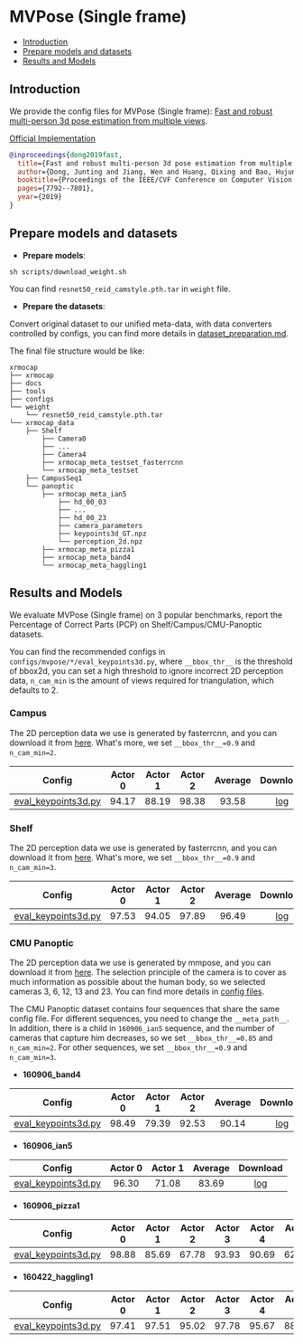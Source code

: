 # MVPose (Single frame)

- [Introduction](#introduction)
- [Prepare models and datasets](#prepare-models-and-datasets)
- [Results and Models](#results-and-models)

## Introduction

We provide the config files for MVPose (Single frame): [Fast and robust multi-person 3d pose estimation from multiple views](https://zju3dv.github.io/mvpose/).

[Official Implementation](https://github.com/zju3dv/mvpose)

```BibTeX
@inproceedings{dong2019fast,
  title={Fast and robust multi-person 3d pose estimation from multiple views},
  author={Dong, Junting and Jiang, Wen and Huang, Qixing and Bao, Hujun and Zhou, Xiaowei},
  booktitle={Proceedings of the IEEE/CVF Conference on Computer Vision and Pattern Recognition},
  pages={7792--7801},
  year={2019}
}
```
## Prepare models and datasets

- **Prepare models**:

```
sh scripts/download_weight.sh
```
You can find `resnet50_reid_camstyle.pth.tar` in `weight` file.

- **Prepare the datasets**:

Convert original dataset to our unified meta-data, with data converters controlled by configs,
you can find more details in [dataset_preparation.md](../../docs/en/dataset_preparation.md).

The final file structure would be like:

```text
xrmocap
├── xrmocap
├── docs
├── tools
├── configs
└── weight
    └── resnet50_reid_camstyle.pth.tar
└── xrmocap_data
    ├── Shelf
        ├── Camera0
        ├── ...
        ├── Camera4
        ├── xrmocap_meta_testset_fasterrcnn
        └── xrmocap_meta_testset
    ├── CampusSeq1
    └── panoptic
        ├── xrmocap_meta_ian5
            ├── hd_00_03
            ├── ...
            ├── hd_00_23
            ├── camera_parameters
            ├── keypoints3d_GT.npz
            └── perception_2d.npz
        ├── xrmocap_meta_pizza1
        ├── xrmocap_meta_band4
        └── xrmocap_meta_haggling1
```

## Results and Models

We evaluate MVPose (Single frame) on 3 popular benchmarks, report the Percentage of Correct Parts (PCP) on Shelf/Campus/CMU-Panoptic datasets.

You can find the recommended configs in `configs/mvpose/*/eval_keypoints3d.py`, where `__bbox_thr__` is the threshold of bbox2d, you can set a high threshold to ignore incorrect 2D perception data, `n_cam_min` is the amount of views required for triangulation, which defaults to 2.


### Campus

The 2D perception data we use is generated by fasterrcnn, and you can download it from [here](/docs/en/dataset_preparation.md#download-converted-meta-data). What's more, we set `__bbox_thr__=0.9` and `n_cam_min=2`.

| Config | Actor 0 | Actor 1 | Actor 2 | Average | Download |
|:------:|:-------:|:--------:|:--------:|:--------:|:--------:|
| [eval_keypoints3d.py](./campus_config/eval_keypoints3d.py) | 94.17 | 88.19 | 98.38 | 93.58 | [log](https://openxrlab-share.oss-cn-hongkong.aliyuncs.com/xrmocap/logs/MVPose/campus.zip) |


### Shelf

The 2D perception data we use is generated by fasterrcnn, and you can download it from [here](/docs/en/dataset_preparation.md#download-converted-meta-data). What's more, we set `__bbox_thr__=0.9` and `n_cam_min=3`.

| Config | Actor 0 | Actor 1 | Actor 2 | Average | Download |
|:------:|:-------:|:--------:|:--------:|:--------:|:--------:|
| [eval_keypoints3d.py](./shelf_config/eval_keypoints3d.py) | 97.53 | 94.05 | 97.89 | 96.49 | [log](https://openxrlab-share.oss-cn-hongkong.aliyuncs.com/xrmocap/logs/MVPose/shelf.zip) |


### CMU Panoptic

The 2D perception data we use is generated by mmpose, and you can download it from [here](/docs/en/dataset_preparation.md#download-converted-meta-data). The selection principle of the camera is to cover as much information as possible about the human body, so we selected cameras 3, 6, 12, 13 and 23. You can find more details in [config files](panoptic_config/eval_keypoints3d.py).

The CMU Panoptic dataset contains four sequences that share the same config file. For different sequences, you need to change the `__meta_path__`. In addition, there is a child in `160906_ian5` sequence, and the number of cameras that capture him decreases, so we set `__bbox_thr__=0.85` and `n_cam_min=2`. For other sequences, we set `__bbox_thr__=0.9` and `n_cam_min=3`.

- **160906_band4**

| Config | Actor 0 | Actor 1 | Actor 2 | Average | Download |
|:-------:|:--------:|:--------:|:--------:|:--------:|:--------:|
| [eval_keypoints3d.py](./panoptic_config/eval_keypoints3d.py) | 98.49 | 79.39 | 92.53 | 90.14 | [log](https://openxrlab-share.oss-cn-hongkong.aliyuncs.com/xrmocap/logs/MVPose/panoptic.zip) |

- **160906_ian5**

| Config | Actor 0 | Actor 1 | Average | Download |
|:-------:|:--------:|:--------:|:--------:|:--------:|
| [eval_keypoints3d.py](./panoptic_config/eval_keypoints3d.py) | 96.30 | 71.08 | 83.69 | [log](https://openxrlab-share.oss-cn-hongkong.aliyuncs.com/xrmocap/logs/MVPose/panoptic.zip) |

- **160906_pizza1**

| Config | Actor 0 | Actor 1 | Actor 2 | Actor 3 | Actor 4 | Actor 5 | Actor 6 | Average | Download |
|:-------:|:--------:|:--------:|:--------:|:--------:|:--------:|:--------:|:--------:|:--------:|:--------:|
| [eval_keypoints3d.py](./panoptic_config/eval_keypoints3d.py) | 98.88 | 85.69 | 67.78 | 93.93 | 90.69 | 62.81 | 91.56 | 84.48 | [log](https://openxrlab-share.oss-cn-hongkong.aliyuncs.com/xrmocap/logs/MVPose/panoptic.zip) |

- **160422_haggling1**

| Config | Actor 0 | Actor 1 | Actor 2 | Actor 3 | Actor 4 | Actor 5 | Actor 6 | Actor 7 | Actor 8 | Actor 9 | Actor 10 | Actor 11 | Actor 12 | Actor 13 | Actor 14 | Actor 15 | Actor 16 | Actor 17 | Average | Download |
|:-------:|:--------:|:--------:|:--------:|:--------:|:--------:|:-------:|:--------:|:--------:|:--------:|:--------:|:--------:|:-------:|:--------:|:--------:|:--------:|:--------:|:--------:|:--------:|:--------:|:--------:|
| [eval_keypoints3d.py](./panoptic_config/eval_keypoints3d.py) | 97.41 | 97.51 | 95.02 | 97.78 | 95.67 | 88.57 | 86.36 | 43.62 | 96.79 | 90.65 | 97.55 | 91.74 | 81.64 | 89.09 | 97.13 | 85.47 | 97.97 | 88.64 | 89.92 | [log](https://openxrlab-share.oss-cn-hongkong.aliyuncs.com/xrmocap/logs/MVPose/panoptic.zip) |
